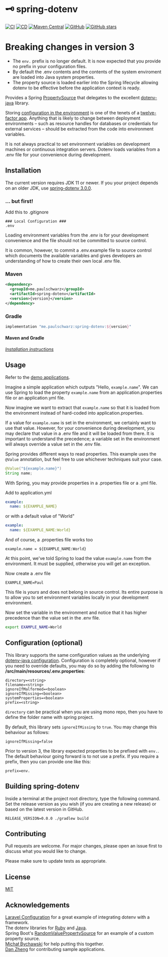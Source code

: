 # 🗝 spring-dotenv 
[![CI](https://github.com/paulschwarz/spring-dotenv/workflows/CI/badge.svg)](https://github.com/paulschwarz/spring-dotenv/actions?query=workflow%3ACI)
[![CD](https://github.com/paulschwarz/spring-dotenv/workflows/CD/badge.svg)](https://github.com/paulschwarz/spring-dotenv/actions?query=workflow%3ACD)
[![Maven Central](https://img.shields.io/maven-central/v/me.paulschwarz/spring-dotenv?color=blue)](https://search.maven.org/artifact/me.paulschwarz/spring-dotenv)
[![GitHub](https://img.shields.io/github/license/paulschwarz/spring-dotenv?color=orange)](https://github.com/paulschwarz/spring-dotenv/blob/master/LICENSE)
[![GitHub stars](https://img.shields.io/github/stars/paulschwarz/spring-dotenv?color=yellowgreen)](https://github.com/paulschwarz/spring-dotenv/stargazers)

# Breaking changes in version 3

- The `env.` prefix is no longer default. It is now expected that you provide no prefix in your configuration files.
- By default the .env contents and the contents of the system enviroment are loaded into Java system properties.
- The property source is loaded earlier into the Spring lifecycle allowing dotenv to be effective before the application context is ready.

Provides a Spring [PropertySource](https://github.com/spring-projects/spring-framework/blob/v5.2.3.RELEASE/spring-core/src/main/java/org/springframework/core/env/PropertySource.java) that delegates to the excellent [dotenv-java](https://github.com/cdimascio/dotenv-java) library.

Storing [configuration in the environment](http://12factor.net/config) is one of the tenets of a [twelve-factor app](http://12factor.net). Anything that is likely to change between deployment environments – such as resource handles for databases or credentials for external services – should be extracted from the code into environment variables.

It is not always practical to set environment variables on development machines or continuous integration servers. Dotenv loads variables from a .env file for your convenience during development.

## Installation

The current version requires JDK 11 or newer.
If you your project depends on an older JDK, use
[spring-dotenv 3.0.0](https://github.com/paulschwarz/spring-dotenv/releases/tag/v3.0.0).

### ... but first!

Add this to .gitignore

```gitignore
### Local Configuration ###
.env
```

Loading environment variables from the .env is for your development convenience and the file should not be committed to source control.

It is common, however, to commit a .env.example file to source control which documents the available variables and gives developers an understanding of how to create their own local .env file.

### Maven

```xml
<dependency>
  <groupId>me.paulschwarz</groupId>
  <artifactId>spring-dotenv</artifactId>
  <version>{version}</version>
</dependency>
```

### Gradle

```groovy
implementation "me.paulschwarz:spring-dotenv:${version}"
```

#### Maven and Gradle

[*Installation instructions*](https://github.com/paulschwarz/spring-dotenv/releases/latest)
    
## Usage

Refer to the [demo applications](examples).

Imagine a simple application which outputs "Hello, `example.name`". We can use Spring to load the property `example.name` from an application.properties file or an application.yml file.

Now imagine we want to extract that `example.name` so that it is loaded from the environment instead of hard-coded into application.properties.

If a value for `example.name` is set in the environment, we certainly want to use that value. However, for your convenience during development, you may declare that value in a .env file and it will be loaded from there. It is important to understand the precedence; a variable set in the environment will always override a value set in the .env file.  

Spring provides different ways to read properties. This example uses the `@Value` annotation, but feel free to use whichever techniques suit your case.

```java
@Value("${example.name}")
String name;
```

With Spring, you may provide properties in a .properties file or a .yml file.

Add to application.yml

```yaml
example:
  name: ${EXAMPLE_NAME}
```

or with a default value of "World"

```yaml
example:
  name: ${EXAMPLE_NAME:World}
```

And of course, a .properties file works too

```properties
example.name = ${EXAMPLE_NAME:World}
```

At this point, we've told Spring to load the value `example.name` from the environment. It must be supplied, otherwise you will get an exception.

Now create a .env file

```properties
EXAMPLE_NAME=Paul
```

This file is *yours* and does not belong in source control. Its entire purpose is to allow you to set environment variables locally in your development environment.

Now set the variable in the environment and notice that it has higher precedence than the value set in the .env file.

```bash
export EXAMPLE_NAME=World
```

## Configuration (optional)

This library supports the same configuration values as the underlying [dotenv-java configuration](https://github.com/cdimascio/dotenv-java#configuration-options). Configuration is completely optional, however if you need to override defaults, you may do so by adding the following to **/src/main/resources/.env.properties**:

```properties
directory=<string>
filename=<string>
ignoreIfMalformed=<boolean>
ignoreIfMissing=<boolean>
systemProperties=<boolean>
prefix=<string>
```

`directory` can be practical when you are using mono repo, then you have to define the folder name with spring project. 

By default, this library sets `ignoreIfMissing` to `true`. You may change this behaviour as follows:

```properties
ignoreIfMissing=false
```

Prior to version 3, the library expected properties to be prefixed with `env.`. The default behaviour going forward is to not use a prefix. If you require a prefix, then you can provide one like this:


```properties
prefix=env.
```

## Building spring-dotenv

Inside a terminal at the project root directory, type the following command.
Set the release version as you wish (if you are creating a new release) or based on the latest version in GitHub.

```shell
RELEASE_VERSION=0.0.0 ./gradlew build
```

## Contributing

Pull requests are welcome. For major changes, please open an issue first to discuss what you would like to change.

Please make sure to update tests as appropriate.

## License

[MIT](LICENSE)

## Acknowledgements

[Laravel Configuration](https://laravel.com/docs/master/configuration) for a great example of integrating dotenv with a framework.  
The dotenv libraries for [Ruby](https://github.com/bkeepers/dotenv) and [Java](https://github.com/cdimascio/dotenv-java).    
Spring Boot's [RandomValuePropertySource](https://github.com/spring-projects/spring-boot/blob/v2.2.4.RELEASE/spring-boot-project/spring-boot/src/main/java/org/springframework/boot/env/RandomValuePropertySource.java) for an example of a custom property source.  
[Michał Bychawski](https://www.linkedin.com/in/michał-bychawski-541733aa) for help putting this together.  
[Dan Zheng](https://github.com/clevertension) for contributing sample applications.
